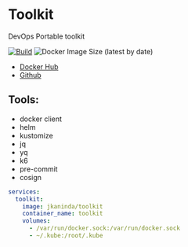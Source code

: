 # Toolkit
DevOps Portable toolkit

[![Build](https://github.com/jkaninda/toolkit/actions/workflows/build.yml/badge.svg)](https://github.com/jkaninda/toolkit/actions/workflows/build.yml)
![Docker Image Size (latest by date)](https://img.shields.io/docker/image-size/jkaninda/toolkit?style=flat-square)

- [Docker Hub](https://hub.docker.com/r/jkaninda/toolkit)
- [Github](https://github.com/jkaninda/toolkit)

## Tools:
- docker client
- helm
- kustomize
- jq
- yq
- k6
- pre-commit
- cosign

```yaml
services:
  toolkit:
    image: jkaninda/toolkit
    container_name: toolkit
    volumes:
      - /var/run/docker.sock:/var/run/docker.sock
      - ~/.kube:/root/.kube
```